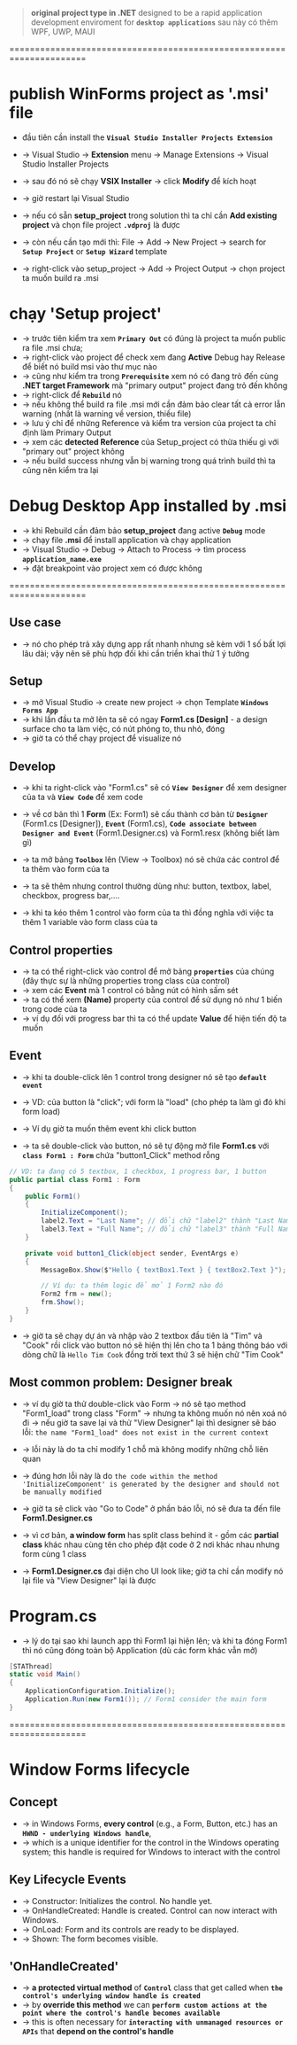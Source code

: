 > **original project type in .NET** designed to be a rapid application development enviroment for **`desktop applications`**
> sau này có thêm WPF, UWP, MAUI

=====================================================================
# publish WinForms project as '.msi' file
* đầu tiên cần install the **`Visual Studio Installer Projects Extension`**
* -> Visual Studio -> **Extension** menu -> Manage Extensions -> Visual Studio Installer Projects
* -> sau đó nó sẽ chạy **VSIX Installer** -> click **Modify** để kích hoạt
* -> giờ restart lại Visual Studio 

* -> nếu có sẵn **setup_project** trong solution thì ta chỉ cần **Add existing project** và chọn file project **`.vdproj`** là được

* -> còn nếu cần tạo mới thì: File -> Add -> New Project -> search for **`Setup Project`** or **`Setup Wizard`** template
* -> right-click vào setup_project -> Add -> Project Output -> chọn project ta muốn build ra .msi

# chạy 'Setup project'
* -> trước tiên kiểm tra xem **`Primary Out`** có đúng là project ta muốn public ra file .msi chưa; 
* -> right-click vào project để check xem đang **Active** Debug hay Release để biết nó build msi vào thư mục nào
* -> cũng như kiểm tra trong **`Prerequisite`** xem nó có đang trỏ đến cùng **.NET target Framework** mà "primary output" project đang trỏ đến không
* -> right-click để **`Rebuild`** nó 
* -> nếu không thể build ra file .msi mới cần đảm bảo clear tất cả error lẫn warning (nhất là warning về version, thiếu file)
* -> lưu ý chỉ để những Reference và kiểm tra version của project ta chỉ định làm Primary Output
* -> xem các **detected Reference** của Setup_project có thừa thiếu gì với "primary out" project không
* -> nếu build success nhưng vẫn bị warning trong quá trình build thì ta cũng nên kiểm tra lại

# Debug Desktop App installed by .msi
* -> khi Rebuild cần đảm bảo **setup_project** đang active **`Debug`** mode
* -> chạy file **.msi** để install application và chạy application
* -> Visual Studio -> Debug -> Attach to Process -> tìm process **`application_name.exe`**
* -> đặt breakpoint vào project xem có được không

=====================================================================
## Use case
* -> nó cho phép trả xây dựng app rất nhanh nhưng sẽ kèm với 1 số bất lợi lâu dài; vậy nên sẽ phù hợp đối khi cần triền khai thử 1 ý tưởng 

## Setup
* -> mở Visual Studio -> create new project -> chọn Template **`Windows Forms App`**
* -> khi lần đầu ta mở lên ta sẽ có ngay **Form1.cs [Design]** - a design surface cho ta làm việc, có nút phóng to, thu nhỏ, đóng
* -> giờ ta có thể chạy project để visualize nó 

## Develop
* -> khi ta right-click vào "Form1.cs" sẽ có **`View Designer`** để xem designer của ta và **`View Code`** để xem code
* -> về cơ bản thì 1 **Form** (Ex: Form1) sẽ cấu thành cơ bản từ **`Designer`** (Form1.cs [Designer]), **`Event`** (Form1.cs), **`Code associate between Designer and Event`** (Form1.Designer.cs) và Form1.resx (không biết làm gì)

* -> ta mở bảng **`Toolbox`** lên (View -> Toolbox) nó sẽ chứa các control để ta thêm vào form của ta
* -> ta sẽ thêm nhưng control thường dùng như: button, textbox, label, checkbox, progress bar,....
* -> khi ta kéo thêm 1 control vào form của ta thì đồng nghĩa với việc ta thêm 1 variable vào form class của ta 

## Control properties
* -> ta có thể right-click vào control để mở bảng **`properties`** của chúng (đây thực sự là những properties trong class của control)
* -> xem các **Event** mà 1 control có bằng nút có hình sấm sét
* -> ta có thể xem **(Name)** property của control để sử dụng nó như 1 biến trong code của ta
* -> ví dụ đối với progress bar thì ta có thể update **Value** để hiện tiến độ ta muốn

## Event
* -> khi ta double-click lên 1 control trong designer nó sẽ tạo **`default event`** 
* -> VD: của button là "click"; với form là "load" (cho phép ta làm gì đó khi form load)

* -> Ví dụ giờ ta muốn thêm event khi click button
* -> ta sẽ double-click vào button, nó sẽ tự động mở file **Form1.cs** với **`class Form1 : Form`** chứa "button1_Click" method rỗng
```cs
// VD: ta đang có 5 textbox, 1 checkbox, 1 progress bar, 1 button
public partial class Form1 : Form
{
    public Form1()
    {
        InitializeComponent();
        label2.Text = "Last Name"; // đổi chữ "label2" thành "Last Name" ở runtime
        label3.Text = "Full Name"; // đổi chữ "label3" thành "Full Name" ở runtime
    }

    private void button1_Click(object sender, EventArgs e)
    {   
        MessageBox.Show($"Hello { textBox1.Text } { textBox2.Text }");

        // Ví dụ: ta thêm logic để mở 1 Form2 nào đó
        Form2 frm = new();
        frm.Show();
    }
}
```

* -> giờ ta sẽ chạy dự án và nhập vào 2 textbox đầu tiên là "Tim" và "Cook" rồi click vào button nó sẽ hiện thị lên cho ta 1 bảng thông báo với dòng chữ là `Hello Tim Cook` đồng trời text thứ 3 sẽ hiện chữ "Tim Cook"

## Most common problem: Designer break
* -> ví dụ giờ ta thử double-click vào Form -> nó sẽ tạo method "Form1_load" trong class "Form" -> nhưng ta không muốn nó nên xoá nó đi -> nếu giờ ta save lại và thử "View Designer" lại thì designer sẽ báo lỗi: `the name "Form1_load" does not exist in the current context`
* -> lỗi này là do ta chỉ modify 1 chỗ mà không modify những chỗ liên quan

* -> đúng hơn lỗi này là do `the code within the method 'InitializeComponent' is generated by the designer and should not be manually modified`
* -> giờ ta sẽ click vào "Go to Code" ở phần báo lỗi, nó sẽ đưa ta đến file **Form1.Designer.cs**

* -> vì cơ bản, **a window form** has split class behind it - gồm các **partial class** khác nhau cùng tên cho phép đặt code ở 2 nơi khác nhau nhưng form cùng 1 class
* -> **Form1.Designer.cs** đại diện cho UI look like; giờ ta chỉ cần modify nó lại file và "View Designer" lại là được

# Program.cs
* -> lý do tại sao khi launch app thì Form1 lại hiện lên; và khi ta đóng Form1 thì nó cũng đóng toàn bộ Application (dù các form khác vẫn mở)
```cs
[STAThread]
static void Main()
{
    ApplicationConfiguration.Initialize();
    Application.Run(new Form1()); // Form1 consider the main form 
}
```

=====================================================================
# Window Forms lifecycle

## Concept
* -> in Windows Forms, **every control** (e.g., a Form, Button, etc.) has an **`HWND - underlying Windows handle`**, 
* -> which is a unique identifier for the control in the Windows operating system; this handle is required for Windows to interact with the control

## Key Lifecycle Events
* -> Constructor: Initializes the control. No handle yet.
* -> OnHandleCreated: Handle is created. Control can now interact with Windows.
* -> OnLoad: Form and its controls are ready to be displayed.
* -> Shown: The form becomes visible.

## 'OnHandleCreated'
* -> **a protected virtual method** of **`Control`** class that get called when **`the control's underlying window handle is created`**
* -> by **override this method** we can **`perform custom actions at the point where the control's handle becomes available`**
* -> this is often necessary for **`interacting with unmanaged resources or APIs`** that **depend on the control's handle**
